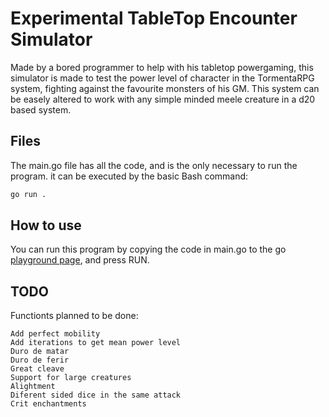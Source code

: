 # Experimental TableTop Encounter Simulator

Made by a bored programmer to help with his tabletop powergaming, this simulator is made to test the power level of character in the TormentaRPG system, fighting against the favourite monsters of his GM. This system can be easely altered to work with any simple minded meele creature in a d20 based system.


## Files
The main.go file has all the code, and is the only necessary to run the program. it can be executed by the basic Bash command:
```bash
go run .
```

## How to use

You can run this program by copying the code in main.go to the go [playground page](https://go.dev/play/), and press RUN.

## TODO

Functionts planned to be done:
    
    Add perfect mobility
    Add iterations to get mean power level
    Duro de matar
    Duro de ferir
    Great cleave
    Support for large creatures
    Alightment
    Diferent sided dice in the same attack
    Crit enchantments
